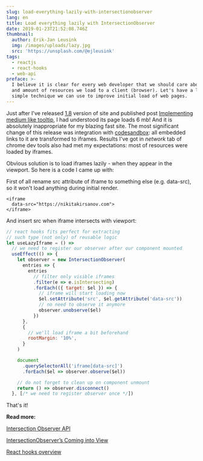 ```yaml
---
slug: load-everything-lazily-with-intersectionobserver
lang: en
title: Load everything lazily with IntersectionObserver
date: 2019-01-23T21:52:08.746Z
thumbnail:
  author: Erik-Jan Leusink
  img: /images/uploads/lazy.jpg
  src: 'https://unsplash.com/@ejleusink'
tags:
  - reactjs
  - react-hooks
  - web-api
preface: >-
  I believe it is clear for every web developer that we should care about size
  and amount of resources we load to a client (browser). Let's have a look at a
  simple technique we can use to improve initial load of web pages.
---
```

Just after I've released [1.8](https://www.nikitakirsanov.com/changelog/) version of site and published post [Implementing medium like tooltip](https://www.nikitakirsanov.com/blog/implementing-medium-like-tooltip/), I had understood its page loads 6 mb! And it is absolutely inappropriate for my blazing fast site. The most significant change of this release was integration with [codesandbox](https://codesandbox.io): all embedded links to it are transformed to iframes. Results I've got in _network_ tab of chrome dev tools also had met my expectations: most of resources were loaded by iframes.

Obvious solution is to load iframes lazily - when they appear in the viewport. So here is a code I came up with:

First of all rename src attribute of iframe to something else (e.g. data-src), so it won't load anything during initial render.

```html{2}
<iframe
  data-src="https://nikitakirsanov.com">
</iframe>
```

And insert src when iframe intersects with viewport:

```js
// react hooks fits perfect for extracting
// such type (not only) of reusable logic
let useLazyIframe = () =>
  // we need to register our observer after our component mounted
  useEffect(() => {
    let observer = new IntersectionObserver(
      entries => {
        entries
          // filter only visible iframes
          .filter(e => e.isIntersecting)
          .forEach(({ target: $el }) => {
            // iframe will start loading now
            $el.setAttribute('src', $el.getAttribute('data-src'))
            // no need to observe it anymore
            observer.unobserve($el)
          })
      },
      {
        // we'll load iframe a bit beforehand
        rootMargin: '10%',
      }
    )

    document
      .querySelectorAll('iframe[data-src]')
      .forEach($el => observer.observe($el))

    // do not forget to clean up on component unmount
    return () => observer.disconnect()
  }, [/* we need to register observer once */])
```

That's it!

**Read more:**

[Intersection Observer API](https://developer.mozilla.org/en-US/docs/Web/API/Intersection_Observer_API)

[IntersectionObserver’s Coming into View](https://developers.google.com/web/updates/2016/04/intersectionobserver)

[React hooks overview](https://reactjs.org/docs/hooks-overview.html)
